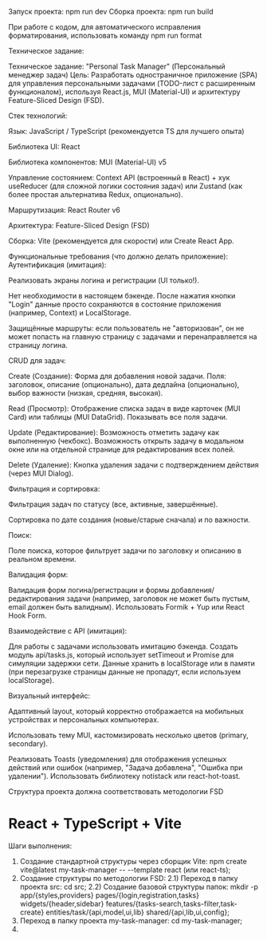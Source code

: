 Запуск проекта: npm run dev
Сборка проекта: npm run build

При работе с кодом, для автоматического исправления форматирования, использовать команду npm run format

Техническое задание:

Техническое задание: "Personal Task Manager" (Персональный менеджер задач)
Цель: Разработать одностраничное приложение (SPA) для управления персональными задачами (TODO-лист с расширенным функционалом), используя React.js, MUI (Material-UI) и архитектуру Feature-Sliced Design (FSD).

Стек технологий:

Язык: JavaScript / TypeScript (рекомендуется TS для лучшего опыта)

Библиотека UI: React

Библиотека компонентов: MUI (Material-UI) v5

Управление состоянием: Context API (встроенный в React) + хук useReducer (для сложной логики состояния задач) или Zustand (как более простая альтернатива Redux, опционально).

Маршрутизация: React Router v6

Архитектура: Feature-Sliced Design (FSD)

Сборка: Vite (рекомендуется для скорости) или Create React App.

Функциональные требования (что должно делать приложение):
Аутентификация (имитация):

Реализовать экраны логина и регистрации (UI только!).

Нет необходимости в настоящем бэкенде. После нажатия кнопки "Login" данные просто сохраняются в состояние приложения (например, Context) и LocalStorage.

Защищённые маршруты: если пользователь не "авторизован", он не может попасть на главную страницу с задачами и перенаправляется на страницу логина.

CRUD для задач:

Create (Создание): Форма для добавления новой задачи. Поля: заголовок, описание (опционально), дата дедлайна (опционально), выбор важности (низкая, средняя, высокая).

Read (Просмотр): Отображение списка задач в виде карточек (MUI Card) или таблицы (MUI DataGrid). Показывать все поля задачи.

Update (Редактирование): Возможность отметить задачу как выполненную (чекбокс). Возможность открыть задачу в модальном окне или на отдельной странице для редактирования всех полей.

Delete (Удаление): Кнопка удаления задачи с подтверждением действия (через MUI Dialog).

Фильтрация и сортировка:

Фильтрация задач по статусу (все, активные, завершённые).

Сортировка по дате создания (новые/старые сначала) и по важности.

Поиск:

Поле поиска, которое фильтрует задачи по заголовку и описанию в реальном времени.

Валидация форм:

Валидация форм логина/регистрации и формы добавления/редактирования задачи (например, заголовок не может быть пустым, email должен быть валидным). Использовать Formik + Yup или React Hook Form.

Взаимодействие с API (имитация):

Для работы с задачами использовать имитацию бэкенда. Создать модуль api/tasks.js, который использует setTimeout и Promise для симуляции задержки сети. Данные хранить в localStorage или в памяти (при перезагрузке страницы данные не пропадут, если используем localStorage).

Визуальный интерфейс:

Адаптивный layout, который корректно отображается на мобильных устройствах и персональных компьютерах.

Использовать тему MUI, кастомизировать несколько цветов (primary, secondary).

Реализовать Toasts (уведомления) для отображения успешных действий или ошибок (например, "Задача добавлена", "Ошибка при удалении"). Использовать библиотеку notistack или react-hot-toast.

Структура проекта должна соответствовать методологии FSD

# React + TypeScript + Vite

Шаги выполнения:

1) Создание стандартной структуры через сборщик Vite: npm create vite@latest my-task-manager -- --template react (или react-ts);
2) Создание структуры по методологии FSD:
2.1) Переход в папку проекта src: cd src;
2.2) Создание базовой структуры папок: mkdir -p app/{styles,providers} pages/{login,registration,tasks} widgets/{header,sidebar} features/{tasks-search,tasks-filter,task-create} entities/task/{api,model,ui,lib} shared/{api,lib,ui,config};
3) Переход в папку проекта my-task-manager: cd my-task-manager;
4) 